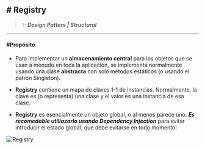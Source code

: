 ## \# Registry 
>:sparkles: ***Design Patters | Structural***
---
#### \#Propósito
- Para implementar un **almacenamiento central** para los objetos que se usan a menudo en toda la aplicación, se implementa normalmente usando una clase **abstracta** con solo métodos estáticos (o usando el patrón Singleton).

- **Registry** contiene un mapa de claves 1-1 de instancias. Normalmente, la clave es (o representa) una clase y el valor es una instancia de esa clase.

- **Registry** es esencialmente un objeto global, o al menos parece uno. ***Es recomedable utiliazarlo usando Dependency Injection*** para evitar introducir el estado global, que debe evitarse en todo momento!

![Registry](https://designpatternsphp.readthedocs.io/en/latest/_images/uml34.png)